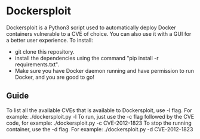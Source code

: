 # Dockersploit
Dockersploit is a Python3 script used to automatically deploy Docker containers vulnerable to a CVE of choice. You can also use it with a GUI for a better user experience.
To install:
- git clone this repository.
- install the dependencies using the command "pip install -r requirements.txt".
- Make sure you have Docker daemon running and have permission to run Docker, and you are good to go!

## Guide
To list all the available CVEs that is available to Dockersploit, use -l flag. For example: ./dockersploit.py -l
To run, just use the -c flag followed by the CVE code, for example: ./dockersploit.py -c CVE-2012-1823
To stop the running container, use the -d flag. For example: ./dockersploit.py -d CVE-2012-1823
